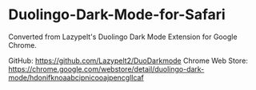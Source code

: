 # Duolingo-Dark-Mode-for-Safari
Converted from Lazypelt's Duolingo Dark Mode Extension for Google Chrome.

GitHub: https://github.com/Lazypelt2/DuoDarkmode
Chrome Web Store: https://chrome.google.com/webstore/detail/duolingo-dark-mode/hdonifknoaabcipnicooajpencgllcaf
